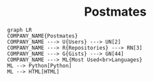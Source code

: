 <h1 align="center">Postmates</h1>

```mermaid
graph LR
COMPANY_NAME{Postmates}
COMPANY_NAME ---> U{Users} ---> UN[2]
COMPANY_NAME ---> R{Repositories} ---> RN[3]
COMPANY_NAME ---> G{Gists} ---> GN[44]
COMPANY_NAME ---> ML{Most Used<br>Languages}
ML --> Python[Python]
ML --> HTML[HTML]
```
